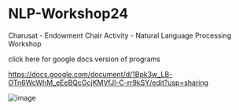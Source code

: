 # NLP-Workshop24
Charusat - Endowment Chair Activity - Natural Language Processing Workshop


click here for google docs version of programs

https://docs.google.com/document/d/1Bpk3w_LB-OTn6WcWhM_eEeBQcGcjKMVfJl-C-rr9kSY/edit?usp=sharing

![image](https://github.com/user-attachments/assets/f4c33bd8-5e86-428d-8af6-b9f6d187952f)


